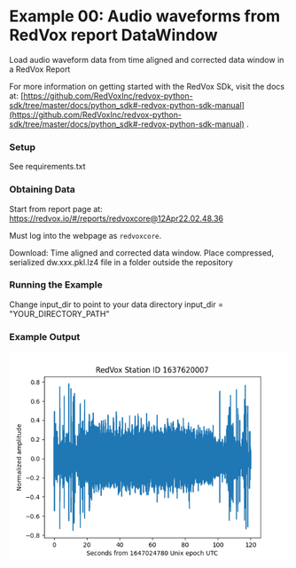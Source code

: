 # Example 00: Audio waveforms from RedVox report DataWindow

Load audio waveform data from time aligned and corrected data window in a RedVox Report

For more information on getting started with the RedVox SDk, visit the docs at:
[https://github.com/RedVoxInc/redvox-python-sdk/tree/master/docs/python_sdk#-redvox-python-sdk-manual](https://github.com/RedVoxInc/redvox-python-sdk/tree/master/docs/python_sdk#-redvox-python-sdk-manual)
.

### Setup

See requirements.txt

### Obtaining Data

Start from report page at:
https://redvox.io/#/reports/redvoxcore@12Apr22.02.48.36

Must log into the webpage as `redvoxcore`.

Download:
Time aligned and corrected data window.
Place compressed, serialized dw.xxx.pkl.lz4 file in a folder outside the repository

### Running the Example

Change input_dir to point to your data directory
input_dir = "YOUR_DIRECTORY_PATH"

### Example Output

<p align="center">
<img src="https://github.com/RedVoxInc/redvox-examples/blob/main/examples/ex_00_report_audio/figs/fig_ex_00.png?raw=true">
</p>


